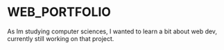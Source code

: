 # WEB_PORTFOLIO

As Im studying computer sciences, I wanted to learn a bit about web dev, currently still working on that project.
